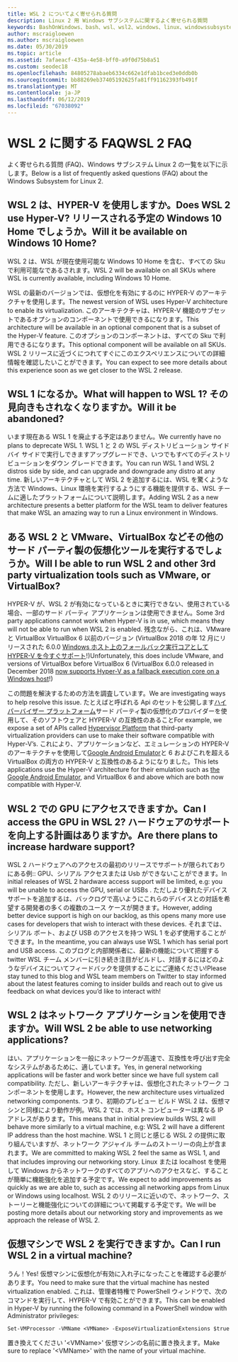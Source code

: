 ```yaml
---
title: WSL 2 についてよく寄せられる質問
description: Linux 2 用 Windows サブシステムに関するよく寄せられる質問
keywords: BashOnWindows、bash、wsl、wsl2、windows、linux、windowssubsystem、ubuntu、debian、suse、windows 10 用 windows サブシステムのインストールします。
author: mscraigloewen
ms.author: mscraigloewen
ms.date: 05/30/2019
ms.topic: article
ms.assetid: 7afaeacf-435a-4e58-bff0-a9f0d75b8a51
ms.custom: seodec18
ms.openlocfilehash: 84805278abaeb6334c662e1dfab1bced3e0ddb0b
ms.sourcegitcommit: bb88269eb37405192625fa81ff91162393fb491f
ms.translationtype: MT
ms.contentlocale: ja-JP
ms.lasthandoff: 06/12/2019
ms.locfileid: "67038092"
---
```

# <a name="wsl-2-faq"></a><span data-ttu-id="0843f-104">WSL 2 に関する FAQ</span><span class="sxs-lookup"><span data-stu-id="0843f-104">WSL 2 FAQ</span></span>

<span data-ttu-id="0843f-105">よく寄せられる質問 (FAQ)、Windows サブシステム Linux 2 の一覧を以下に示します。</span><span class="sxs-lookup"><span data-stu-id="0843f-105">Below is a list of frequently asked questions (FAQ) about the Windows Subsystem for Linux 2.</span></span>

## <a name="does-wsl-2-use-hyper-v-will-it-be-available-on-windows-10-home"></a><span data-ttu-id="0843f-106">WSL 2 は、HYPER-V を使用しますか。</span><span class="sxs-lookup"><span data-stu-id="0843f-106">Does WSL 2 use Hyper-V?</span></span> <span data-ttu-id="0843f-107">リリースされる予定の Windows 10 Home でしょうか。</span><span class="sxs-lookup"><span data-stu-id="0843f-107">Will it be available on Windows 10 Home?</span></span>

<span data-ttu-id="0843f-108">WSL 2 は、WSL が現在使用可能な Windows 10 Home を含む、すべての Sku で利用可能なであるされます。</span><span class="sxs-lookup"><span data-stu-id="0843f-108">WSL 2 will be available on all SKUs where WSL is currently available, including Windows 10 Home.</span></span>

<span data-ttu-id="0843f-109">WSL の最新のバージョンでは、仮想化を有効にするのに HYPER-V のアーキテクチャを使用します。</span><span class="sxs-lookup"><span data-stu-id="0843f-109">The newest version of WSL uses Hyper-V architecture to enable its virtualization.</span></span> <span data-ttu-id="0843f-110">このアーキテクチャは、HYPER-V 機能のサブセットであるオプションのコンポーネントで使用できるになります。</span><span class="sxs-lookup"><span data-stu-id="0843f-110">This architecture will be available in an optional component that is a subset of the Hyper-V feature.</span></span> <span data-ttu-id="0843f-111">このオプションのコンポーネントは、すべての Sku で利用できるになります。</span><span class="sxs-lookup"><span data-stu-id="0843f-111">This optional component will be available on all SKUs.</span></span> <span data-ttu-id="0843f-112">WSL 2 リリースに近づくにつれてすぐにこのエクスペリエンスについての詳細情報を確認したいことができます。</span><span class="sxs-lookup"><span data-stu-id="0843f-112">You can expect to see more details about this experience soon as we get closer to the WSL 2 release.</span></span>

## <a name="what-will-happen-to-wsl-1-will-it-be-abandoned"></a><span data-ttu-id="0843f-113">WSL 1 になるか。</span><span class="sxs-lookup"><span data-stu-id="0843f-113">What will happen to WSL 1?</span></span> <span data-ttu-id="0843f-114">その見向きもされなくなりますか。</span><span class="sxs-lookup"><span data-stu-id="0843f-114">Will it be abandoned?</span></span>

<span data-ttu-id="0843f-115">います現在ある WSL 1 を廃止する予定はありません。</span><span class="sxs-lookup"><span data-stu-id="0843f-115">We currently have no plans to deprecate WSL 1.</span></span> <span data-ttu-id="0843f-116">WSL 1 と 2 の WSL ディストリビューション サイド バイ サイドで実行しできますアップグレードでき、いつでもすべてのディストリビューションをダウン グレードできます。</span><span class="sxs-lookup"><span data-stu-id="0843f-116">You can run WSL 1 and WSL 2 distros side by side, and can upgrade and downgrade any distro at any time.</span></span> <span data-ttu-id="0843f-117">新しいアーキテクチャとして WSL 2 を追加するには、WSL を驚くような方法で Windows、Linux 環境を実行するようにする機能を提供する、WSL チームに適したプラットフォームについて説明します。</span><span class="sxs-lookup"><span data-stu-id="0843f-117">Adding WSL 2 as a new architecture presents a better platform for the WSL team to deliver features that make WSL an amazing way to run a Linux environment in Windows.</span></span>

## <a name="will-i-be-able-to-run-wsl-2-and-other-3rd-party-virtualization-tools-such-as-vmware-or-virtualbox"></a><span data-ttu-id="0843f-118">ある WSL 2 と VMware、VirtualBox などその他のサード パーティ製の仮想化ツールを実行するでしょうか。</span><span class="sxs-lookup"><span data-stu-id="0843f-118">Will I be able to run WSL 2 and other 3rd party virtualization tools such as VMware, or VirtualBox?</span></span>

<span data-ttu-id="0843f-119">HYPER-V が、WSL 2 が有効になっているときに実行できない、使用されている場合、一部のサード パーティ アプリケーションは使用できません。</span><span class="sxs-lookup"><span data-stu-id="0843f-119">Some 3rd party applications cannot work when Hyper-V is in use, which means they will not be able to run when WSL 2 is enabled.</span></span> <span data-ttu-id="0843f-120">残念ながら、これは、VMware と VirtualBox VirtualBox 6 以前のバージョン (VirtualBox 2018 の年 12 月にリリースされた 6.0.0 [Windows ホスト上のフォールバック実行コアとして HYPER-V を今すぐサポート][ 1]!)</span><span class="sxs-lookup"><span data-stu-id="0843f-120">Unfortunately, this does include VMware, and versions of VirtualBox before VirtualBox 6 (VirtualBox 6.0.0 released in December 2018 [now supports Hyper-V as a fallback execution core on a Windows host][1]!)</span></span>

<span data-ttu-id="0843f-121">この問題を解決するための方法を調査しています。</span><span class="sxs-lookup"><span data-stu-id="0843f-121">We are investigating ways to help resolve this issue.</span></span> <span data-ttu-id="0843f-122">たとえばと呼ばれる Api のセットを公開します[ハイパーバイザー プラットフォーム][ 2]サード パーティ製の仮想化のプロバイダーを使用して、そのソフトウェアと HYPER-V の互換性のあること</span><span class="sxs-lookup"><span data-stu-id="0843f-122">For example, we expose a set of APIs called [Hypervisor Platform][2] that third-party virtualization providers can use to make their software compatible with Hyper-V’s.</span></span> <span data-ttu-id="0843f-123">これにより、アプリケーションなど、エミュレーションの HYPER-V のアーキテクチャを使用して[Google Android Emulator][3]と 6 およびこれを超える VirtualBox の両方の HYPER-V と互換性のあるようになりました。</span><span class="sxs-lookup"><span data-stu-id="0843f-123">This lets applications use the Hyper-V architecture for their emulation such as [the Google Android Emulator][3], and VirtualBox 6 and above which are both now compatible with Hyper-V.</span></span>

## <a name="can-i-access-the-gpu-in-wsl-2-are-there-plans-to-increase-hardware-support"></a><span data-ttu-id="0843f-124">WSL 2 での GPU にアクセスできますか。</span><span class="sxs-lookup"><span data-stu-id="0843f-124">Can I access the GPU in WSL 2?</span></span> <span data-ttu-id="0843f-125">ハードウェアのサポートを向上する計画はありますか。</span><span class="sxs-lookup"><span data-stu-id="0843f-125">Are there plans to increase hardware support?</span></span>

<span data-ttu-id="0843f-126">WSL 2 ハードウェアへのアクセスの最初のリリースでサポートが限られておりにある例:: GPU、シリアル アクセスまたは Usb ができないことができます。</span><span class="sxs-lookup"><span data-stu-id="0843f-126">In initial releases of WSL 2 hardware access support will be limited, e.g: you will be unable to access the GPU, serial or USBs .</span></span> <span data-ttu-id="0843f-127">ただしより優れたデバイス サポートを追加するは、バックログで高いようにこれらのデバイスとの対話を希望する開発者の多くの複数のユース ケースが開きます。</span><span class="sxs-lookup"><span data-stu-id="0843f-127">However, adding better device support is high on our backlog, as this opens many more use cases for developers that wish to interact with these devices.</span></span> <span data-ttu-id="0843f-128">それまでは、シリアル ポート、および USB のアクセスを持つ WSL 1 を必ず使用することができます。</span><span class="sxs-lookup"><span data-stu-id="0843f-128">In the meantime, you can always use WSL 1 which has serial port and USB access.</span></span> <span data-ttu-id="0843f-129">このブログと内部関係者に、最新の機能について把握する twitter WSL チーム メンバーに引き続き注目がビルドし、対話するにはどのようなデバイスについてフィードバックを提供することにご連絡ください!</span><span class="sxs-lookup"><span data-stu-id="0843f-129">Please stay tuned to this blog and WSL team members on Twitter to stay informed about the latest features coming to insider builds and reach out to give us feedback on what devices you’d like to interact with!</span></span>

## <a name="will-wsl-2-be-able-to-use-networking-applications"></a><span data-ttu-id="0843f-130">WSL 2 はネットワーク アプリケーションを使用できますか。</span><span class="sxs-lookup"><span data-stu-id="0843f-130">Will WSL 2 be able to use networking applications?</span></span>

<span data-ttu-id="0843f-131">はい、アプリケーションを一般にネットワークが高速で、互換性を呼び出す完全なシステムがあるために、適しています。</span><span class="sxs-lookup"><span data-stu-id="0843f-131">Yes, in general networking applications will be faster and work better since we have full system call compatibility.</span></span> <span data-ttu-id="0843f-132">ただし、新しいアーキテクチャは、仮想化されたネットワーク コンポーネントを使用します。</span><span class="sxs-lookup"><span data-stu-id="0843f-132">However, the new architecture uses virtualized networking components.</span></span> <span data-ttu-id="0843f-133">つまり、初期のプレビュー ビルド WSL 2 は、仮想マシンと同様により動作が例。WSL 2 では、ホスト コンピューターは異なる IP アドレスがあります。</span><span class="sxs-lookup"><span data-stu-id="0843f-133">This means that in initial preview builds WSL 2 will behave more similarly to a virtual machine, e.g: WSL 2 will have a different IP address than the host machine.</span></span> <span data-ttu-id="0843f-134">WSL 1 と同じと感じる WSL 2 の提供に取り組んでいますが、ネットワーク アジャイル チームのストーリーの向上が含まれます。</span><span class="sxs-lookup"><span data-stu-id="0843f-134">We are committed to making WSL 2 feel the same as WSL 1, and that includes improving our networking story.</span></span> <span data-ttu-id="0843f-135">Linux または localhost を使用して Windows からネットワークのすべてのアプリへのアクセスなど、することが簡単に機能強化を追加する予定です。</span><span class="sxs-lookup"><span data-stu-id="0843f-135">We expect to add improvements as quickly as we are able to, such as accessing all networking apps from Linux or Windows using localhost.</span></span> <span data-ttu-id="0843f-136">WSL 2 のリリースに近いので、ネットワーク、ストーリーと機能強化についての詳細について掲載する予定です。</span><span class="sxs-lookup"><span data-stu-id="0843f-136">We will be posting more details about our networking story and improvements as we approach the release of WSL 2.</span></span>

## <a name="can-i-run-wsl-2-in-a-virtual-machine"></a><span data-ttu-id="0843f-137">仮想マシンで WSL 2 を実行できますか。</span><span class="sxs-lookup"><span data-stu-id="0843f-137">Can I run WSL 2 in a virtual machine?</span></span>

<span data-ttu-id="0843f-138">うん！</span><span class="sxs-lookup"><span data-stu-id="0843f-138">Yes!</span></span> <span data-ttu-id="0843f-139">仮想マシンに仮想化が有効に入れ子になったことを確認する必要があります。</span><span class="sxs-lookup"><span data-stu-id="0843f-139">You need to make sure that the virtual machine has nested virtualization enabled.</span></span> <span data-ttu-id="0843f-140">これは、管理者特権で PowerShell ウィンドウで、次のコマンドを実行して、HYPER-V で有効ことができます。</span><span class="sxs-lookup"><span data-stu-id="0843f-140">This can be enabled in Hyper-V by running the following command in a PowerShell window with Administrator privileges:</span></span>

`Set-VMProcessor -VMName <VMName> -ExposeVirtualizationExtensions $true`

<span data-ttu-id="0843f-141">置き換えてください '&lt;VMName&gt;' 仮想マシンの名前に置き換えます。</span><span class="sxs-lookup"><span data-stu-id="0843f-141">Make sure to replace '&lt;VMName&gt;' with the name of your virtual machine.</span></span>

 [1]: https://www.virtualbox.org/wiki/Changelog-6.0
 [2]: https://docs.microsoft.com/en-us/virtualization/api/
 [3]: https://devblogs.microsoft.com/visualstudio/hyper-v-android-emulator-support/